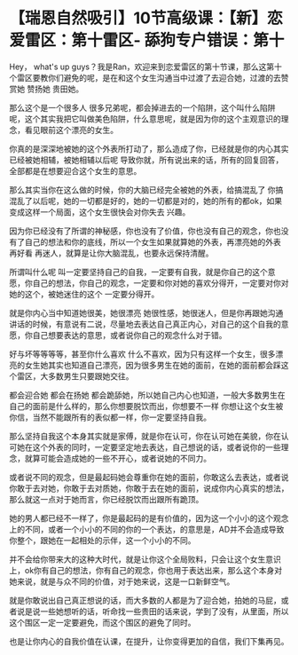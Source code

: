 # 【瑞恩自然吸引】10节高级课：【新】恋爱雷区：第十雷区- 舔狗专户错误：第十

Hey， what's up guys？我是Ran，欢迎来到恋爱雷区的第十节课，那么这第十个雷区要教你们避免的呢，是在和这个女生沟通当中过渡了去迎合她，过渡的去赞赏她 赞扬她 贵田她。

那么这个是一个很多人 很多兄弟呢，都会掉进去的一个陷阱，这个叫什么陷阱呢，这个其实我把它叫做美色陷阱，什么意思呢，就是因为你的这个主观意识的理念，看见眼前这个漂亮的女生。

你真的是深深地被她的这个外表所打动了，那么造成了你，已经就是你的内心其实已经被她相辅，被她相辅以后呢 导致你就，所有说出来的话，所有的回复回答，全部都是在想要迎合这个女生的意思。

那么其实当你在这么做的时候，你的大脑已经完全被她的外表，给搞混乱了 你搞混乱了以后呢，她的一切都是好的，她的一切都是对的，她的所有的都ok，如果变成这样一个局面，这个女生很快会对你失去 兴趣。

因为你已经没有了所谓的神秘感，你也没有了价值，你也没有自己的观念，你也没有了自己的想法和你的底线，所以一个女生如果就算她的外表，再漂亮她的外表 再好看 再迷人，就算是让你大脑混乱，也要永远保持清醒。

所谓叫什么呢 叫一定要坚持自己的自我，一定要有自我，就是你自己的这个意愿，你自己的想法，你自己的观念，一定要和你对她的喜欢分得开，一定要对你对她的这个，被她迷住的这个 一定要分得开。

就是你内心当中知道她很美，她很漂亮 她很性感，她很迷人，但是你再跟她沟通讲话的时候，有意说有二说，尽量地去表达自己真正内心，对自己的这个自我的意愿，你自己想要表达的意思，或者说你自己的观念什么对于错。

好与坏等等等等，甚至你什么喜欢 什么不喜欢，因为只有这样一个女生，很多漂亮的女生她其实也知道自己漂亮，因为很多男生在她的面前，在她的面前都会踩这个雷区，大多数男生只要跟她交往。

都会迎合她 都会在扬她 都会跪舔她，所以她自己内心也知道，一般大多数男生在自己的面前是什么样的，那么你想要脱饮而出，你想要不一样 你想让这个女生被你信，当然不能跟所有的表似都一样，你一定要坚持自我。

那么坚持自我这个本身其实就是家傅，就是你在认可，你在认可她在美貌，你在认可她在这个外表的同时，一定要坚定地去表达，自己想说的话，或者说你的一些理念，就算可能会造成她的一些不开心，或者说她的不同力。

或者说不同的观念，但是最起码她会尊重你在她的面前，你敢这么去表达，或者说你敢于去对她，你敢于去对质她，你敢于去在她的面前，说成你内心真实的想法，那么就这一点对于她而言，你已经脱饮而出跟所有跪顶。

她的男人都已经不一样了，你是最起码的是有价值的，因为这一个小小的这个观念上的不同，或者一个小小的不同的你的一个表达，的意思是，AD并不会造成导致你整个，跟她在一起相处的示伴，这一个小小的不同。

并不会给你带来大的这种大时代，就是让你这个全局败料，只会让这个女生意识上，ok你有自己的想法，你有自己的观念，你也用于表达出来，那么这个本身对她来说，就是与众不同的价值，对于她来说，这是一口新鲜空气。

就是你敢说出自己真正想说的话，而大多数的人都是为了迎合她，拍她的马屁，或者说是说一些她想听的话，听命找一些贵田的话来说，学到了没有，从里面，所以这个围区一定一定要避免，而这个围区的避免了同时。

也是让你内心的自我价值在认课，在提升，让你变得更加的自信，我们下集再见。